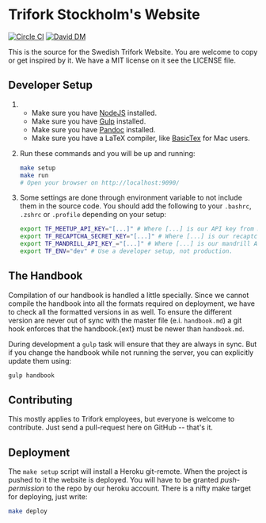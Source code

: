 # Trifork Stockholm's Website

[![Circle CI](https://circleci.com/gh/triforkse/trifork.se.svg?style=svg)](https://circleci.com/gh/triforkse/trifork.se)
[![David DM](https://img.shields.io/david/triforkse/trifork.se.svg)](https://david-dm.org/triforkse/trifork.se)

This is the source for the Swedish Trifork Website. You are welcome to copy or get inspired by it. We have a MIT license
on it see the LICENSE file.


## Developer Setup

1. - Make sure you have [NodeJS](http://nodejs.org/) installed.
   - Make sure you have [Gulp](http://gulpjs.com/) installed.
   - Make sure you have [Pandoc](http://johnmacfarlane.net/pandoc/) installed.
   - Make sure you have a LaTeX compiler, like [BasicTex](https://tug.org/mactex/morepackages.html) for Mac users.

2. Run these commands and you will be up and running:

   ```bash
   make setup
   make run
   # Open your browser on http://localhost:9090/
   ```

3. Some settings are done through environment variable to not include them in the source code.
   You should add the following to your `.bashrc`, `.zshrc` or `.profile` depending on your setup:

   ```bash
   export TF_MEETUP_API_KEY="[...]" # Where [...] is our API key from meetup.com
   export TF_RECAPTCHA_SECRET_KEY="[...]" # Where [...] is our recaptcha key from google.com
   export TF_MANDRILL_API_KEY_="[...]" # Where [...] is our mandrill API key.
   export TF_ENV="dev" # Use a developer setup, not production.
   ```

## The Handbook

Compilation of our handbook is handled a little specially. Since we cannot compile the handbook into
all the formats required on deployment, we have to check all the formatted versions in as well.
To ensure the different version are never out of sync with the master file (e.i. `handbook.md`) a git
hook enforces that the handbook.{ext} must be newer than `handbook.md`.

During development a `gulp` task will ensure that they are always in sync. But if you change the
handbook while not running the server, you can explicitly update them using:

```bash
gulp handbook
```

## Contributing

This mostly applies to Trifork employees, but everyone is welcome to contribute.
Just send a pull-request here on GitHub -- that's it.


## Deployment

The `make setup` script will install a Heroku git-remote. When the project is pushed to it
the website is deployed. You will have to be granted _push-permission_ to the repo by our
heroku account. There is a nifty make target for deploying, just write:

```bash
make deploy
```
